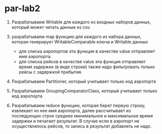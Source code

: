 # par-lab2

1. Разрабатываем Writable для каждого из входных наборов данных, который может читать данные из csv.

<!-- 2. разрабатываем WritableComparable ключа имеющий два столбца: 
   - AEROPORT_ID, 
   - индикатор набора данных (для набора данных с аэропортом = 0 , для перелетов = 1) сортировка по умолчанию по двум столбцам -->

3. разрабатываем map функцию для каждого из набора данных, которая генерирует WritableComparable ключа и Writable данных
   - для списка аэропортов эта функция в качестве value отправляет имя аэропорта.
   - для списка рейсов в качестве value эта функция отправляет время задержки (в виде строки)
   также надо фильтровать только рейсы с задержкой прибытия.

4. Разрабатываем Partitioner, который учитывает только код аэропорта
5. Разрабатываем GroupingComparatorClass, который учитывает только код аэропорта
6. Разрабатываем reduce функцию, которая берет первую строку, извлекает из нее имя аэропорта, далее рассчитывает из последующих строк среднее минимальное и максимальное время задержки и печатает результат.
	В случае если в аэропорт не осуществлялось рейсов, то запись в результат добавлять не надо.
